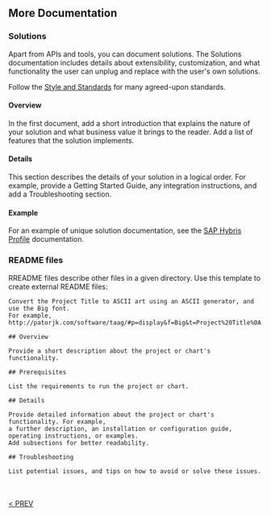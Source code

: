 ## More Documentation

### Solutions
Apart from APIs and tools, you can document solutions. The Solutions documentation includes details about extensibility, customization, and what functionality the user can unplug and replace with the user's own solutions.

Follow the [Style and Standards](010_About_Style_And_Standards.html.md#style-and-standards) for many agreed-upon standards.

#### Overview
In the first document, add a short introduction that explains the nature of your solution and what business value it brings to the reader. Add a list of features that the solution implements.

#### Details
This section describes the details of your solution in a logical order. For example, provide a Getting Started Guide, any integration instructions, and add a Troubleshooting section.

#### Example
For an example of unique solution documentation, see the <a href="https://devportal.yaas.io/solutions/saphybrisprofile/index.html">SAP Hybris Profile</a> documentation.

### README files

RREADME files describe other files in a given directory. Use this template to create external README files:

```
Convert the Project Title to ASCII art using an ASCII generator, and use the Big font. 
For example, http://patorjk.com/software/taag/#p=display&f=Big&t=Project%20Title%0A.

## Overview

Provide a short description about the project or chart's functionality.

## Prerequisites

List the requirements to run the project or chart.

## Details

Provide detailed information about the project or chart's functionality. For example,
a further description, an installation or configuration guide, operating instructions, or examples. 
Add subsections for better readability.

## Troubleshooting

List potential issues, and tips on how to avoid or solve these issues.
```
<br><br>
[< PREV](030_REST_API_Documents.html.md)

